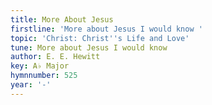 ```yaml
---
title: More About Jesus
firstline: 'More about Jesus I would know '
topic: 'Christ: Christ''s Life and Love'
tune: More about Jesus I would know
author: E. E. Hewitt
key: A♭ Major
hymnnumber: 525
year: '-'
---
```

